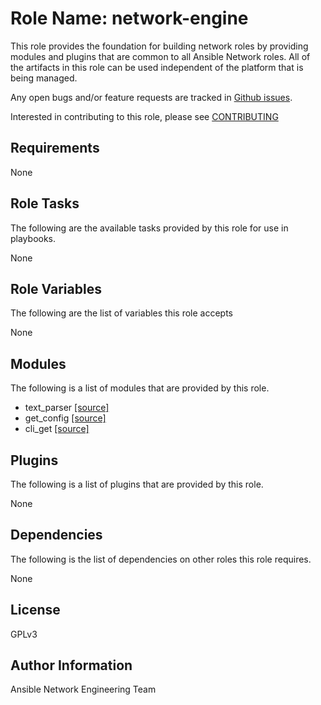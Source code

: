 # Role Name: network-engine
This role provides the foundation for building network roles by providing 
modules and plugins that are common to all Ansible Network roles.  All of
the artifacts in this role can be used independent of the platform that is 
being managed.

Any open bugs and/or feature requests are tracked in [Github issues](../../issues).

Interested in contributing to this role, please see [CONTRIBUTING](CONTRIBUTING.md)

## Requirements
None

## Role Tasks
The following are the available tasks provided by this role for use in
playbooks.

None

## Role Variables
The following are the list of variables this role accepts

None

## Modules
The following is a list of modules that are provided by this role.

* text_parser [[source]](library/text_parser.py)
* get_config [[source]](library/get_config.py)
* cli_get [[source]](library/cli_get.py)

## Plugins
The following is a list of plugins that are provided by this role.

None

## Dependencies
The following is the list of dependencies on other roles this role requires.

None

## License
GPLv3

## Author Information
Ansible Network Engineering Team
